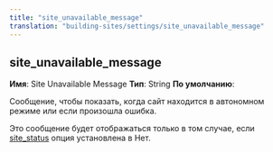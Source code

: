 ```yaml
---
title: "site_unavailable_message"
translation: "building-sites/settings/site_unavailable_message"
---
```


## site\_unavailable\_message

**Имя**: Site Unavailable Message
**Тип**: String
**По умолчанию**:

Сообщение, чтобы показать, когда сайт находится в автономном режиме или если произошла ошибка.

Это сообщение будет отображаться только в том случае, если [site\_status](building-sites/settings/site_status "site_status") опция установлена в Нет.
